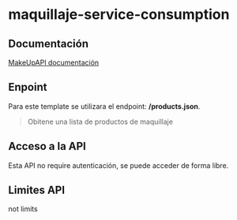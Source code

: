 # maquillaje-service-consumption

## Documentación
[MakeUpAPI documentación](@documentation@)
## Enpoint
Para este template se utilizara el endpoint: **/products.json**.
> Obitene una lista de productos de maquillaje
## Acceso a la API
Esta API no require autenticación, se puede acceder de forma libre.
## Limites API
not limits